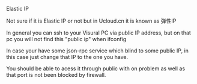 Elastic IP

Not sure if it is Elastic IP or not but in Ucloud.cn it is known as 弹性IP

In general you can ssh to your Visural PC via public IP address, but on that pc you will not find this "public ip" when ifconfig

In case your have some json-rpc service which blind to some public IP, in this case just change that IP to the one you have.

You should be able to acess it through public with on problem as well as that port is not been blocked by firewall.


